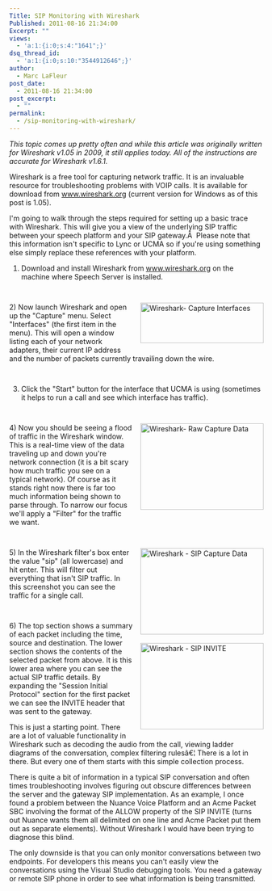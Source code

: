```yaml
---
Title: SIP Monitoring with Wireshark
Published: 2011-08-16 21:34:00
Excerpt: ""
views:
  - 'a:1:{i:0;s:4:"1641";}'
dsq_thread_id:
  - 'a:1:{i:0;s:10:"3544912646";}'
author:
  - Marc LaFleur
post_date:
  - 2011-08-16 21:34:00
post_excerpt:
  - ""
permalink:
  - /sip-monitoring-with-wireshark/
---
```

<em>This topic comes up pretty often and while this article was originally written for Wireshark v1.05 in 2009, it still applies today. All of the instructions are accurate for Wireshark v1.6.1. </em>

Wireshark is a free tool for capturing network traffic. It is an invaluable resource for troubleshooting problems with VOIP calls. It is available for download from <a href="http://www.wireshark.org">www.wireshark.org</a> (current version for Windows as of this post is 1.05).

I'm going to walk through the steps required for setting up a basic trace with Wireshark. This will give you a view of the underlying SIP traffic between your speech platform and your SIP gateway.Â  Please note that this information isn't specific to Lync or UCMA so if you're using something else simply replace these references with your platform.

1) Download and install Wireshark from <a href="http://www.wireshark.org">www.wireshark.org</a> on the machine where Speech Server is installed.
<div style="width: 100%; padding-top: 15px;">

<a href="http://www.massivescale.com/blog_files/BasicSIPTroubleshootingwithWireshark_B0A1/WiresharkCaptureInterfaces.jpg" target="_blank"><img style="margin: 0px 0px 10px 15px; display: inline; border-width: 0px;" title="Wireshark- Capture Interfaces" src="http://www.massivescale.com/blog_files/BasicSIPTroubleshootingwithWireshark_B0A1/WiresharkCaptureInterfaces_thumb.jpg" alt="Wireshark- Capture Interfaces" width="244" height="80" align="right" border="0" /></a> 2) Now launch Wireshark and open up the "Capture" menu. Select "Interfaces" (the first item in the menu). This will open a window listing each of your network adapters, their current IP address and the number of packets currently travailing down the wire.

</div>
<div style="width: 100%; padding-top: 15px;">

3) Click the "Start" button for the interface that UCMA is using (sometimes it helps to run a call and see which interface has traffic).

</div>
<div style="width: 100%; padding-top: 15px;">

<a href="http://www.massivescale.com/blog_files/BasicSIPTroubleshootingwithWireshark_B0A1/WiresharkRawCaptureData.jpg" target="_blank"><img style="margin: 0px 0px 10px 15px; display: inline; border-width: 0px;" title="Wireshark- Raw Capture Data" src="http://www.massivescale.com/blog_files/BasicSIPTroubleshootingwithWireshark_B0A1/WiresharkRawCaptureData_thumb.jpg" alt="Wireshark- Raw Capture Data" width="244" height="171" align="right" border="0" /></a> 4) Now you should be seeing a flood of traffic in the Wireshark window. This is a real-time view of the data traveling up and down you're network connection (it is a bit scary how much traffic you see on a typical network). Of course as it stands right now there is far too much information being shown to parse through. To narrow our focus we'll apply a "Filter" for the traffic we want.

</div>
<div style="width: 100%; padding-top: 15px;">

<a href="http://www.massivescale.com/blog_files/BasicSIPTroubleshootingwithWireshark_B0A1/WiresharkSIPCaptureData.jpg" target="_blank"><img style="margin: 0px 0px 10px 15px; display: inline; border-width: 0px;" title="Wireshark - SIP Capture Data" src="http://www.massivescale.com/blog_files/BasicSIPTroubleshootingwithWireshark_B0A1/WiresharkSIPCaptureData_thumb.jpg" alt="Wireshark - SIP Capture Data" width="244" height="171" align="right" border="0" /></a> 5) In the Wireshark filter's box enter the value "sip" (all lowercase) and hit enter. This will filter out everything that isn't SIP traffic. In this screenshot you can see the traffic for a single call.

</div>
<div style="width: 100%; padding-top: 15px;">

<a href="http://www.massivescale.com/blog_files/BasicSIPTroubleshootingwithWireshark_B0A1/WiresharkSIPINVITE.jpg" target="_blank"><img style="margin: 7px 0px 10px 15px; display: inline; border-width: 0px;" title="Wireshark - SIP INVITE" src="http://www.massivescale.com/blog_files/BasicSIPTroubleshootingwithWireshark_B0A1/WiresharkSIPINVITE_thumb.jpg" alt="Wireshark - SIP INVITE" width="244" height="171" align="right" border="0" /></a>6) The top section shows a summary of each packet including the time, source and destination. The lower section shows the contents of the selected packet from above. It is this lower area where you can see the actual SIP traffic details. By expanding the "Session Initial Protocol" section for the first packet we can see the INVITE header that was sent to the gateway.

</div>
This is just a starting point. There are a lot of valuable functionality in Wireshark such as decoding the audio from the call, viewing ladder diagrams of the conversation, complex filtering rulesâ€¦ There is a lot in there. But every one of them starts with this simple collection process.

There is quite a bit of information in a typical SIP conversation and often times troubleshooting involves figuring out obscure differences between the server and the gateway SIP implementation. As an example, I once found a problem between the Nuance Voice Platform and an Acme Packet SBC involving the format of the ALLOW property of the SIP INVITE (turns out Nuance wants them all delimited on one line and Acme Packet put them out as separate elements). Without Wireshark I would have been trying to diagnose this blind.

The only downside is that you can only monitor conversations between two endpoints. For developers this means you can't easily view the conversations using the Visual Studio debugging tools. You need a gateway or remote SIP phone in order to see what information is being transmitted.